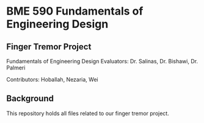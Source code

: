 # BME 590 Fundamentals of Engineering Design

## Finger Tremor Project

Fundamentals of Engineering Design Evaluators: Dr. Salinas, Dr. Bishawi, Dr. Palmeri

Contributors: Hoballah, Nezaria, Wei

Background
---

This repository holds all files related to our finger tremor project.
